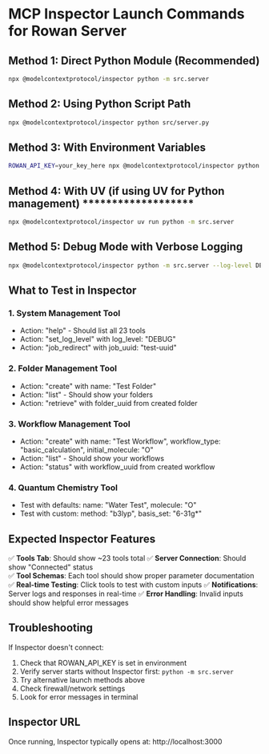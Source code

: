 # MCP Inspector Launch Commands for Rowan Server

## Method 1: Direct Python Module (Recommended)
```bash
npx @modelcontextprotocol/inspector python -m src.server
```

## Method 2: Using Python Script Path
```bash
npx @modelcontextprotocol/inspector python src/server.py
```

## Method 3: With Environment Variables
```bash
ROWAN_API_KEY=your_key_here npx @modelcontextprotocol/inspector python -m src.server
```

## Method 4: With UV (if using UV for Python management) *******************
```bash
npx @modelcontextprotocol/inspector uv run python -m src.server
```

## Method 5: Debug Mode with Verbose Logging
```bash
npx @modelcontextprotocol/inspector python -m src.server --log-level DEBUG
```

## What to Test in Inspector

### 1. System Management Tool
- Action: "help" - Should list all 23 tools
- Action: "set_log_level" with log_level: "DEBUG"
- Action: "job_redirect" with job_uuid: "test-uuid"

### 2. Folder Management Tool  
- Action: "create" with name: "Test Folder"
- Action: "list" - Should show your folders
- Action: "retrieve" with folder_uuid from created folder

### 3. Workflow Management Tool
- Action: "create" with name: "Test Workflow", workflow_type: "basic_calculation", initial_molecule: "O"
- Action: "list" - Should show your workflows
- Action: "status" with workflow_uuid from created workflow

### 4. Quantum Chemistry Tool
- Test with defaults: name: "Water Test", molecule: "O"
- Test with custom: method: "b3lyp", basis_set: "6-31g*"

## Expected Inspector Features

✅ **Tools Tab**: Should show ~23 tools total
✅ **Server Connection**: Should show "Connected" status  
✅ **Tool Schemas**: Each tool should show proper parameter documentation
✅ **Real-time Testing**: Click tools to test with custom inputs
✅ **Notifications**: Server logs and responses in real-time
✅ **Error Handling**: Invalid inputs should show helpful error messages

## Troubleshooting

If Inspector doesn't connect:
1. Check that ROWAN_API_KEY is set in environment
2. Verify server starts without Inspector first: `python -m src.server`
3. Try alternative launch methods above
4. Check firewall/network settings
5. Look for error messages in terminal

## Inspector URL
Once running, Inspector typically opens at: http://localhost:3000 